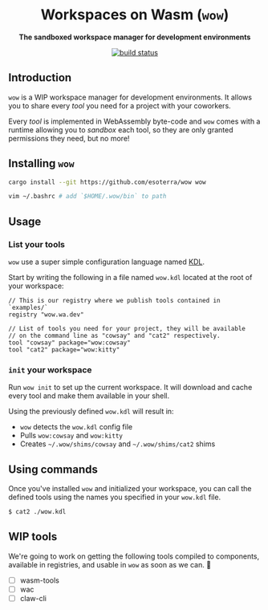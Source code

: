 <div align="center">
  <h1>Workspaces on Wasm (<code>wow</code>)</h1>

  <p>
    <strong>The sandboxed workspace manager for development environments</strong>
  </p>

  <p>
    <a href="https://techforpalestine.org/learn-more"><img src="https://badge.techforpalestine.org/default" alt="build status" /></a>
  </p>
</div>

## Introduction

`wow` is a WIP workspace manager for development environments.
It allows you to share every *tool* you need for a project with your coworkers.

Every *tool* is implemented in WebAssembly byte-code and `wow` comes with a runtime
allowing you to *sandbox* each tool, so they are only granted permissions they need, but no more!

## Installing `wow`

```bash
cargo install --git https://github.com/esoterra/wow wow

vim ~/.bashrc # add `$HOME/.wow/bin` to path
```

## Usage

### List your tools

`wow` use a super simple configuration language named [KDL][kdl].

Start by writing the following in a file named `wow.kdl` located at the root of
your workspace:

```kdl
// This is our registry where we publish tools contained in `examples/`
registry "wow.wa.dev"

// List of tools you need for your project, they will be available
// on the command line as "cowsay" and "cat2" respectively.
tool "cowsay" package="wow:cowsay"
tool "cat2" package="wow:kitty"
```

[kdl]: https://kdl.dev

### `init` your workspace

Run `wow init` to set up the current workspace.
It will download and cache every tool and make them available in your
shell.

Using the previously defined `wow.kdl` will result in:
* `wow` detects the `wow.kdl` config file
* Pulls `wow:cowsay` and `wow:kitty`
* Creates `~/.wow/shims/cowsay` and `~/.wow/shims/cat2` shims

## Using commands

Once you've installed `wow` and initialized your workspace,
you can call the defined tools using the names you specified in your `wow.kdl` file.

```bash
$ cat2 ./wow.kdl
```

## WIP tools

We're going to work on getting the following tools compiled to components,
available in registries, and usable in `wow` as soon as we can. :rocket:

- [ ] wasm-tools
- [ ] wac
- [ ] claw-cli

